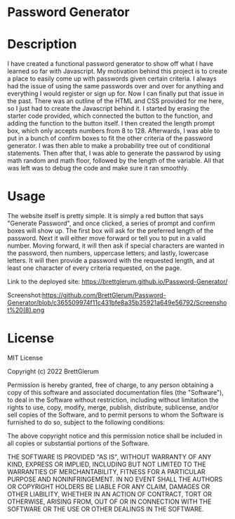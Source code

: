 # Password Generator

# Description
I have created a functional password generator to show off what I have learned so far with Javascript. My motivation behind this project is to create a place to easily come up with passwords given certain criteria. I always had the issue of using the same passwords over and over for anything and everything I would register or sign up for. Now I can finally put that issue in the past. There was an outline of the HTML and CSS provided for me here, so I just had to create the Javascript behind it. I started by erasing the starter code provided, which connected the button to the function, and adding the function to the button itself. I then created the length prompt box, which only accepts numbers from 8 to 128. Afterwards, I was able to put in a bunch of confirm boxes to fit the other criteria of the password generator. I was then able to make a probability tree out of conditional statements. Then after that, I was able to generate the passwrod by using math random and math floor, followed by the length of the variable. All that was left was to debug the code and make sure it ran smoothly.

# Usage
The website itself is pretty simple. It is simply a red button that says "Generate Password", and once clicked, a series of prompt and confirm boxes will show up. The first box will ask for the preferred length of the password. Next it will either move forward or tell you to put in a valid number. Moving forward, it will then ask if special characters are wanted in the password, then numbers, uppercase letters; and lastly, lowercase letters. It will then provide a password with the requested length, and at least one character of every criteria requested, on the page. 

Link to the deployed site: https://brettglerum.github.io/Password-Generator/ 

Screenshot:https://github.com/BrettGlerum/Password-Generator/blob/c365509974f11c431bfe8a35b35921a649e56792/Screenshot%20(8).png
# License
MIT License

Copyright (c) 2022 BrettGlerum

Permission is hereby granted, free of charge, to any person obtaining a copy of this software and associated documentation files (the "Software"), to deal in the Software without restriction, including without limitation the rights to use, copy, modify, merge, publish, distribute, sublicense, and/or sell copies of the Software, and to permit persons to whom the Software is furnished to do so, subject to the following conditions:

The above copyright notice and this permission notice shall be included in all copies or substantial portions of the Software.

THE SOFTWARE IS PROVIDED "AS IS", WITHOUT WARRANTY OF ANY KIND, EXPRESS OR IMPLIED, INCLUDING BUT NOT LIMITED TO THE WARRANTIES OF MERCHANTABILITY, FITNESS FOR A PARTICULAR PURPOSE AND NONINFRINGEMENT. IN NO EVENT SHALL THE AUTHORS OR COPYRIGHT HOLDERS BE LIABLE FOR ANY CLAIM, DAMAGES OR OTHER LIABILITY, WHETHER IN AN ACTION OF CONTRACT, TORT OR OTHERWISE, ARISING FROM, OUT OF OR IN CONNECTION WITH THE SOFTWARE OR THE USE OR OTHER DEALINGS IN THE SOFTWARE.

